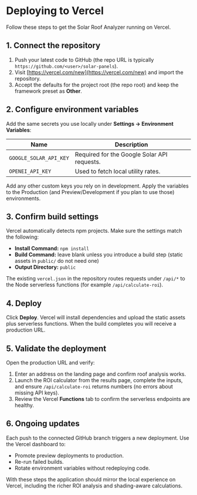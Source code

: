 # Deploying to Vercel

Follow these steps to get the Solar Roof Analyzer running on Vercel.

## 1. Connect the repository
1. Push your latest code to GitHub (the repo URL is typically `https://github.com/<user>/solar-panels`).
2. Visit [https://vercel.com/new](https://vercel.com/new) and import the repository.
3. Accept the defaults for the project root (the repo root) and keep the framework preset as **Other**.

## 2. Configure environment variables
Add the same secrets you use locally under **Settings → Environment Variables**:

| Name | Description |
| ---- | ----------- |
| `GOOGLE_SOLAR_API_KEY` | Required for the Google Solar API requests. |
| `OPENEI_API_KEY` | Used to fetch local utility rates. |

Add any other custom keys you rely on in development. Apply the variables to the Production (and Preview/Development if you plan to use those) environments.

## 3. Confirm build settings
Vercel automatically detects npm projects. Make sure the settings match the following:

- **Install Command:** `npm install`
- **Build Command:** leave blank unless you introduce a build step (static assets in `public/` do not need one)
- **Output Directory:** `public`

The existing `vercel.json` in the repository routes requests under `/api/*` to the Node serverless functions (for example `/api/calculate-roi`).

## 4. Deploy
Click **Deploy**. Vercel will install dependencies and upload the static assets plus serverless functions. When the build completes you will receive a production URL.

## 5. Validate the deployment
Open the production URL and verify:

1. Enter an address on the landing page and confirm roof analysis works.
2. Launch the ROI calculator from the results page, complete the inputs, and ensure `/api/calculate-roi` returns numbers (no errors about missing API keys).
3. Review the Vercel **Functions** tab to confirm the serverless endpoints are healthy.

## 6. Ongoing updates
Each push to the connected GitHub branch triggers a new deployment. Use the Vercel dashboard to:

- Promote preview deployments to production.
- Re-run failed builds.
- Rotate environment variables without redeploying code.

With these steps the application should mirror the local experience on Vercel, including the richer ROI analysis and shading-aware calculations.
